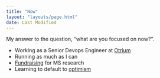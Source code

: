 ```yaml
---
title: "Now"
layout: "layouts/page.html"
date: Last Modified
---
```


My answer to the question, “what are you focused on now?”.

- Working as a Senior Devops Engineer at [Otrium](https://www.otrium.nl)
- Running as much as I can 
- [Fundraising](https://www.msmotion.nl/fundraisers/mijndert-stuij) for MS research
- Learning to default to [optimism](https://stephango.com/optimism)